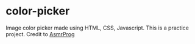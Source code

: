 # color-picker

Image color picker made using HTML, CSS, Javascript. This is a practice project. 
Credit to [AsmrProg](https://www.youtube.com/@AsmrProg)
